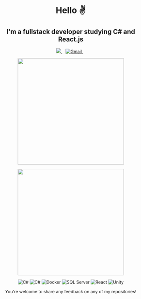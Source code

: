 <h1 align='center'>
 Hello ✌️
 </h1>
 
 <h2 align='center'>
 I'm a fullstack developer studying C# and React.js
 </h2>
 
 <p align='center'>
 
 <a href="https://www.linkedin.com/in/iagograh/">
    <img src="https://img.shields.io/badge/linkedin-%230077B5.svg?&style=for-the-badge&logo=linkedin&logoColor=white" />
  </a>&nbsp;&nbsp;
<a href="mailto:iagobg02@gmail.com">
    <img alt="Gmail" src="https://img.shields.io/badge/Gmail-D14836?style=for-the-badge&logo=gmail&logoColor=white" />
  </a>&nbsp;&nbsp;


<p align='center'>
 <a href="#"><img src="https://github-readme-stats.vercel.app/api?username=IagoGrah&show_icons=true&count_private=true&theme=dark" width="350"></a>
</p>

<p align='center'>
 <a href="#"><img src="https://github-readme-stats.vercel.app/api/top-langs/?username=IagoGrah&layout=compact" width="350"></a>
</p>

<p align='center'>
<img alt="C#" src="https://img.shields.io/badge/c%23%20-%23239120.svg?&style=for-the-badge&logo=c-sharp&logoColor=white"/>
<img alt="C#" src ="https://img.shields.io/badge/.NET-5C2D91?style=for-the-badge&logo=.net&logoColor=white" />
<img alt="Docker" src="https://img.shields.io/badge/docker%20-%230db7ed.svg?&style=for-the-badge&logo=docker&logoColor=white"/>
<img alt="SQL Server" src="https://img.shields.io/badge/Microsoft_SQL_Server-CC2927?style=for-the-badge&logo=microsoft-sql-server&logoColor=white"/>
<img alt="React" src="https://img.shields.io/badge/react%20-%2320232a.svg?&style=for-the-badge&logo=react&logoColor=%2361DAFB"/>
<img alt="Unity" src="https://img.shields.io/badge/unity%20-%23000000.svg?&style=for-the-badge&logo=unity&logoColor=white"/>

</p>

<p align='center'>You're welcome to share any feedback on any of my repositories!</p>